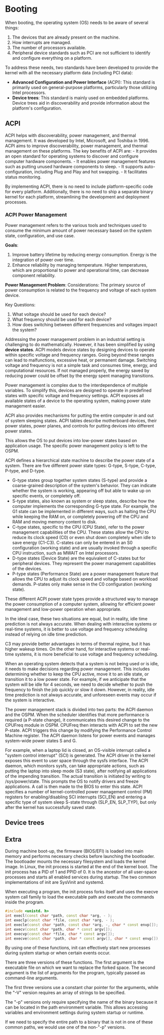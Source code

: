 # Booting

When booting, the operating system (OS) needs to be aware of several things: 

1. The devices that are already present on the machine.
2. How interrupts are managed.
3. The number of processors available.
4. Peripheral device standards such as PCI are not sufficient to identify and configure everything on a platform. 

To address these needs, two standards have been developed to provide the kernel with all the necessary platform data (including PCI data): 

- **Advanced Configuration and Power Interface** (ACPI): This standard is primarily used on general-purpose platforms, particularly those utilizing Intel processors. 
- **Device trees**: This standard is mainly used on embedded platforms. Device trees aid in discoverability and provide information about the platform's configuration.

## ACPI 

ACPI helps with discoverability, power management, and thermal management. It was developed by Intel, Microsoft, and Toshiba in 1996. ACPI aims to improve discoverability, power management, and thermal management on these platforms. The key benefits of ACPI are:
	- It provides an open standard for operating systems to discover and configure computer hardware components.
	- It enables power management features such as putting unused hardware components to sleep.
	- It supports auto-configuration, including Plug and Play and hot swapping.
	- It facilitates status monitoring.

By implementing ACPI, there is no need to include platform-specific code for every platform. Additionally, there is no need to ship a separate binary kernel for each platform, streamlining the development and deployment processes.

### ACPI Power Management

Power management refers to the various tools and techniques used to consume the minimum amount of power necessary based on the system state, configuration, and use case.

**Goals**:

1. Improve battery lifetime by reducing energy consumption. Energy is the integration of power over time.
2. Enhance reliability by managing temperature. Higher temperatures, which are proportional to power and operational time, can decrease component reliability.

**Power Management Problem**:
Considerations:
The primary source of power consumption is related to the frequency and voltage of each system device.

Key Questions:
1. What voltage should be used for each device?
2. What frequency should be used for each device?
3. How does switching between different frequencies and voltages impact the system?

Addressing the power management problem in an industrial setting is challenging to do mathematically. However, it has been simplified by using **device states**.
ACPI models device states by designing devices to operate within specific voltage and frequency ranges. Going beyond these ranges can lead to malfunctions, excessive heat, or permanent damage. Switching voltage and frequency is not a simple task and consumes time, energy, and computational resources. If not managed properly, the energy saved by reducing power could be offset by the energy spent managing transitions.

Power management is complex due to the interdependence of multiple variables. To simplify this, devices are designed to operate in predefined states with specific voltage and frequency settings. ACPI exposes all available states of a device to the operating system, making power state management easier.

ACPI also provides mechanisms for putting the entire computer in and out of system sleeping states. ACPI tables describe motherboard devices, their power states, power planes, and controls for putting devices into different power states.

This allows the OS to put devices into low-power states based on application usage. The specific power management policy is left to the OSPM.

ACPI defines a hierarchical state machine to describe the power state of a system. There are five different power state types: G-type, S-type, C-type, P-type, and D-type.

- G-type states group together system states (S-type) and provide a coarse-grained description of the system's behavior. They can indicate whether the system is working, appearing off but able to wake up on specific events, or completely off.
- S-type states, also known as system or sleep states, describe how the computer implements the corresponding G-type state. For example, the G1 state can be implemented in different ways, such as halting the CPU while keeping the RAM on, or completely powering off the CPU and RAM and moving memory content to disk.
- C-type states, specific to the CPU (CPU State), refer to the power management capabilities of the CPU. These states allow the CPU to reduce its clock speed (C0) or even shut down completely when idle to save energy (C1-C3). C-states can only be entered in an S0 configuration (working state) and are usually invoked through a specific CPU instruction, such as MWAIT on Intel processors.
- D-type states (Device State) are the equivalent of C-states but for peripheral devices. They represent the power management capabilities of the devices.
- P-type states (Performance State) are a power management feature that allows the CPU to adjust its clock speed and voltage based on workload demands. P-states only make sense in the C0 configuration (working state).

These different ACPI power state types provide a structured way to manage the power consumption of a computer system, allowing for efficient power management and low-power operation when appropriate.

In the ideal case, these two situations are equal, but in reality, idle time prediction is not always accurate. When dealing with interactive systems or real-time systems, it is better to use voltage and frequency scheduling instead of relying on idle time prediction.

C3 may provide better advantages in terms of thermal regime, but it has higher wakeup times. On the other hand, for interactive systems or real-time systems, it is more beneficial to use voltage and frequency scheduling.

When an operating system detects that a system is not being used or is idle, it needs to make decisions regarding power management. This includes determining whether to keep the CPU active, move it to an idle state, or transition it to a low power state. For example, if we anticipate that the system will be idle for 4 seconds, we need to decide whether to push the frequency to finish the job quickly or slow it down. However, in reality, idle time prediction is not always accurate, and unforeseen events may occur if the system is interactive.

The power management stack is divided into two parts: the ACPI daemon and the OSPM. When the scheduler identifies that more performance is required (a P-state change), it communicates this desired change to the CPUFreq module in OSPM. CPUFreq then interacts with ACPI to set the new P-state. ACPI triggers this change by modifying the Performance Control Machine register. The ACPI daemon listens for power events and manages system-wide power states S and G.

For example, when a laptop lid is closed, an OS-visible interrupt called a "system control interrupt" (SCI) is generated. The ACPI driver in the kernel exposes this event to user space through the sysfs interface. The ACPI daemon, which monitors sysfs, can take appropriate actions, such as putting the laptop into sleep mode (S3 state), after notifying all applications of the impending transition. The actual transition is initiated by writing to /sys/power/state. This prompts the OS to notify drivers and freeze applications. A call is then made to the BIOS to enter this state. ACPI specifies a number of kernel-controlled power management control (PM) registers for enabling/disabling SCI interrupts (SCI_EN) and entering a specific type of system sleep S-state through (SLP_EN, SLP_TYP), but only after the kernel has successfully saved state.


## Device trees



## Extra


During machine boot-up, the firmware (BIOS/EFI) is loaded into main memory and performs necessary checks before launching the bootloader. The bootloader mounts the necessary filesystem and loads the kernel image. In Linux, the init process is started at the end of the kernel boot. The init process has a PID of 1 and PPID of 0. It is the ancestor of all user-space processes and starts all enabled services during startup. The two common implementations of init are SysVinit and systemd.

When executing a program, the init process forks itself and uses the execve system call family to load the executable path and execute the commands inside the program.

```cpp
#include <unistd. h>
int execl(const char *path, const char *arg, - );
int execlp(const char *file, const char *arg, - );
int execle(const char *path, const char *arg, -, char * const envp[]);
int execv(const char *path, char * const argv[]);
int execvp(const char *file, char * const argv[]);
int execve(const char *path, char * const argv[], char * const envp[]);
```


By using one of these functions, init can effectively start new processes during system startup or when certain events occur. 

There are three versions of these functions. The first argument is the executable file on which we want to replace the forked space. The second argument is the list of arguments for the program, typically passed as command-line arguments.

The first three versions use a constant char pointer for the arguments, while the "-V" version requires an array of strings to be specified.

The "-p" versions only require specifying the name of the binary because it can be located in the path environment variable. This allows accessing variables and environment settings during system startup or runtime.

If we need to specify the entire path to a binary that is not in one of these common paths, we would use one of the non-"-p" versions.


